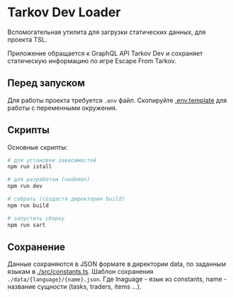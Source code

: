 # Tarkov Dev Loader

Вспомогательная утилита для загрузки статических данных, для проекта TSL.

Приложение обращается к GraphQL API Tarkov Dev и сохраняет статическую информацию по игре Escape From Tarkov.

## Перед запуском

Для работы проекта требуется `.env` файл. Скопируйте [.env.template](.env.template) для работы с переменными окружения.

## Скрипты

Основные скрипты:

```sh
# для установки зависимостей
npm run istall

# для разработки (nodemon)
npm run dev

# собрать (создастя директория build)
npm run build

# запустить сборку
npm run sart
```

## Сохранение

Данные сохраняются в JSON формате в директории data, по заданным языкам в [./src/constants.ts](./src/constants.ts). Шаблон сохранения `./data/{language}/{name}.json`. Где lnaguage - язык из constants, name - название сущности (tasks, traders, items ...).

